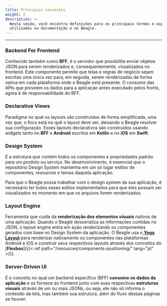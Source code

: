 ```yaml
---
title: Principais conceitos
weight: 2
description: >-
  Nesta seção, você encontra definições para os principais termos e expressões
  utilizados na documentação e no Beagle.
---
```


---

### **Backend For Frontend**

Conhecido também como **BFF**, é o servidor que possibilita enviar objetos JSON para serem renderizados e, consequentemente, visualizados no frontend. Este componente permite que telas e regras de negócio sejam escritas uma única vez para, em seguida, serem renderizadas de forma nativa em cada plataforma onde o Beagle está presente. O consumo das APIs que proveem os dados para a aplicação antes executado pelos fronts, agora é de responsabilidade do BFF.

### **Declarative Views**

Paradigma no qual os layouts são construídos de forma simplificada, uma vez que, o foco está no quê o layout deve ser, deixando o Beagle resolver sua configuração. Esses layouts declarativos são construídos usando widgets tanto no **BFF** e **Android** escritos em **Kotlin** e no **iOS** em **Swift**.

### **Design System**

É a estrutura que contém todos os componentes e propriedades padrão para um produto ou serviço. No desenvolvimento, é essencial que o repositório Design System mantenha em um só lugar estilos de componentes, resources e temas daquela aplicação.

Para que o Beagle possa trabalhar com o design system da sua aplicação, é necessário ter todos esses estilos implementados para que eles possam ser visualizados no momento em que os arquivos forem renderizados.

### **Layout Engine**

Ferramenta que cuida da **renderização dos elementos visuais** nativos de uma aplicação. Quando o Beagle desserializa as informações contidas no JSON, o layout engine entra em ação renderizando os componentes gerados com base no Design System da aplicação. O Beagle usa o[ **Yoga Layout**](https://yogalayout.com/) para renderizar nativamente os componentes nas plataformas Android e iOS e construir seus respectivos layouts através dos conceitos do [**Flexbox**]({{< ref path="/resources/components-positioning/" lang="pt" >}}).

### **Server-Driven UI**

É o conceito no qual um backend específico \(BFF\) **consome os dados da aplicação** e os fornece ao frontend junto com suas respectivas **estruturas visuais** através de um ou mais JSONs, ou seja, ele não só informa o conteúdo da tela, mas também sua estrutura, além do fluxo dessas páginas se houver.
